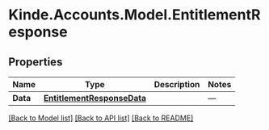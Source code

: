 # Kinde.Accounts.Model.EntitlementResponse

## Properties

Name | Type | Description | Notes
------------ | ------------- | ------------- | -------------
**Data** | [**EntitlementResponseData**](EntitlementResponseData.md) |  | — 

[[Back to Model list]](../README.md#documentation-for-models) [[Back to API list]](../README.md#documentation-for-api-endpoints) [[Back to README]](../README.md)

